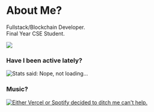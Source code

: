 # About Me?
Fullstack/Blockchain Developer. <br />
Final Year CSE Student. <br />

<img src="https://komarev.com/ghpvc/?username=AyamDobhal"> <br />

### Have I been active lately?

<img alt="Stats said: Nope, not loading..." src="https://github-stats-widget-git-main-ayamdobhal.vercel.app/api?username=ayamdobhal&theme=transparent" />

### Music?

<a href="https://open.spotify.com/user/ayam_d" target="_blank">
  <img 
    src="https://novatorem-ayamdobhal.vercel.app/api/spotify?background_color=0d1117&border_color=00ecff"
    alt="Either Vercel or Spotify decided to ditch me can't help."
  >
</a>
